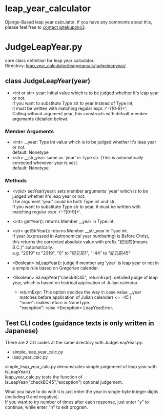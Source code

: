 <!--
___        ______     ____ _                 _  ___  
        / \ \      / / ___|   / ___| | ___  _   _  __| |/ _ \ 
       / _ \ \ /\ / /\___ \  | |   | |/ _ \| | | |/ _` | (_) |
      / ___ \ V  V /  ___) | | |___| | (_) | |_| | (_| |\__, |
     /_/   \_\_/\_/  |____/   \____|_|\___/ \__,_|\__,_|  /_/ 
 ----------------------------------------------------------------- 


Hi there! Welcome to AWS Cloud9!

To get started, create some files, play with the terminal,
or visit https://docs.aws.amazon.com/console/cloud9/ for our documentation.

Happy coding!
-->
# leap_year_calculator

Django-Based leap year calculator.
If you have any comments about this, please feel free to [contact @tekupoko3](https://twitter.com/tekupoko3).

# JudgeLeapYear.py

core class definition for leap year calculator.  
Directory: [leap\_year\_calculator/leapyearcalc/judgeleapyear/](https://github.com/tekupoko3/leap_year_calculator/tree/master/leapyearcalc/judgeleapyear)

## class JudgeLeapYear(year)

  - \<int or str\> year: Initial value which is to be judged whether it's leap year or not.  
    If you want to substitute Type str to year instead of Type int,  
    it must be written with matching regular expr. r'\-?[0-9]+'.  
    Calling without argument year, this constructs with default member argumants (detailed below).  

### Member Arguments
  - \<int\> \_\_year: Type int value which is to be judged whether it's leap year or not.  
    default: Nonetype  
  - \<str\> \_\_str_year: same as 'year' in Type str. (This is automatically corrected whenever year is set.)  
    default: Nonetype  

### Methods
  - \<void\> setYear(year): sets member arguments 'year' which is to be judged whether it's leap year or not.  
    The argument 'year' could be both Type int and str.  
    If you want to substitute Type str to year, it must be written with matching regular expr. r'\-?[0-9]+'.

  - \<int\> getYear(): returns Member \_\_year in Type int.

  - \<str\> getStrYear(): returns Member \_\_str_year in Type int.  
    If year (expressed in Astronomical year numbering) is Before Christ,  
    this returns the corrected absolute value with prefix "紀元前(means B.C.)" automatically.  
    e.g. "2019" to "2019", "0" to "紀元前1", "-44" to "紀元前45"

  - \<Boolean\> isLeapYear(): judge if member arg 'year' is leap year or not in a simple rule based on Gregorian calendar.

  - \<Boolean\> isLeapYear("checkBC45", returnExpr): detailed judge of leap year, which is based on histrical application of Julian calendar.  
    - returnExpr: This option decides the way in case value \_\_year matches before application of Julian calender( <= -45 ).  
      "none": makes return in NoneType.  
      "exception": raise \<Exception\> LeapYearError.  

## Test CLI codes (guidance texts is only written in Japanese)

There are 2 CLI codes at the same directory with JudgeLeapYear.py.  
  - simple_leap_year_calc.py
  - leap_year_calc.py

simple_leap_year_calc.py demonstrates simple judgement of leap year with isLeapYear().  
leap_year_calc.py tests the function of isLeapYear("checkBC45","exception") optional judgement.  

What you have to do with it is just enter the year in single-byte integer digits (including 0 and negative).  
If you want to try number of times after each response, just enter "y" to continue, while enter "n" to exit program.  

